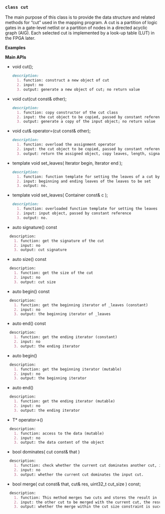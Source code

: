 
### ```class cut```
The main purpose of this class is to provide the data structure and related methods for “cut” used in the mapping program. A cut is a partition of logic gates in a gate-level netlist or a partition of nodes in a directed acyclic graph (AIG). Each selected cut is implemented by a look-up table (LUT) in the FPGA later. 

**Examples**


**Main APIs**

- void cut();
  ```markdown
  description:
    1. function: construct a new object of cut
    2. input: no
    3. output: generate a new object of cut; no return value
  ```

- void cut(cut const& other);
  ```markdown
  description:
    1. function: copy constructor of the cut class
    2. input: the cut object to be copied, passed by constant reference
    3. output: generate a copy of the input object; no return value
  ```

- void cut& operator=(cut const& other);
  ```markdown
  description:
    1. function: overload the assignment operator
    2. input: the cut object to be copied, passed by constant reference
    3. output: return the assigned object, copy leaves, length, signature, and data to the returned object.
  ```

- template<typename Iterator>
  void set_leaves( Iterator begin, Iterator end );
  ```markdown
  description:
    1. function: function template for setting the leaves of a cut by iterator
    2. input: beginning and ending leaves of the leaves to be set
    3. output: no.
  ```

- template<typename Container>
  void set_leaves( Container const& c );
  ```markdown
  description:
    1. function: overloaded function template for setting the leaves of a cut by iterator
    2. input: input object, passed by constant reference
    3. output: no.
  ```
- auto signature() const
```markdown
  description:
    1. function: get the signature of the cut
    2. input: no
    3. output: cut signature
```

- auto size() const
```markdown
  description:
    1. function: get the size of the cut
    2. input: no
    3. output: cut size
```

- auto begin() const
```markdown
  description:
    1. function: get the beginning iterator of _leaves (constant)
    2. input: no
    3. output: the beginning iterator of _leaves
```

- auto end() const
```markdown
  description:
    1. function: get the ending iterator (constant)
    2. input: no
    3. output: the ending iterator
```

- auto begin()
```markdown
  description:
    1. function: get the beginning iterator (mutable)
    2. input: no
    3. output: the beginning iterator
```

- auto end()
```markdown
  description:
    1. function: get the ending iterator (mutable)
    2. input: no
    3. output: the ending iterator
```

- T* operator->()
```markdown
  description:
    1. function: access to the data (mutable)
    2. input: no
    3. output: the data content of the object
```

- bool dominates( cut const& that )
```markdown
  description:
    1. function: check whether the current cut dominates another cut, i.e., it is a subset of that cut.
    2. input: no
    3. output: whether the current cut dominates the input cut.
```
- bool merge( cut const& that, cut& res, uint32_t cut_size ) const;
```markdown
  description:
    1. function: This method merges two cuts and stores the result in `res`. The merge of two cuts is the union \f$L_1 \cup L_2\f$ of the two leaf sets \f$L_1\f$ of the current cut and \f$L_2\f$ of the other cut `that`. The merge is only successful if the union has not more than `cut_size` elements. In that case, the function returns `false`, otherwise `true`.
    2. input: the other cut to be merged with the current cut, the resulting merged cut, and the cut size constraint of the merged cut.
    3. output: whether the merge within the cut size constraint is successful; the merged cut.
```



